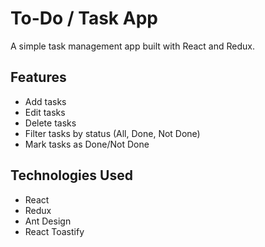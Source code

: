 # To-Do / Task App

A simple task management app built with React and Redux.

## Features

- Add tasks
- Edit tasks
- Delete tasks
- Filter tasks by status (All, Done, Not Done)
- Mark tasks as Done/Not Done

## Technologies Used

- React
- Redux
- Ant Design
- React Toastify
